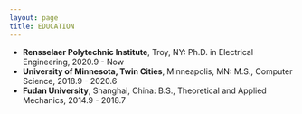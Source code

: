 ```yaml
---
layout: page
title: EDUCATION
---
```


- **Rensselaer Polytechnic Institute**, Troy, NY: Ph.D. in Electrical Engineering, 2020.9 - Now
- **University of Minnesota, Twin Cities**, Minneapolis, MN: M.S., Computer Science, 2018.9 - 2020.6
- **Fudan University**, Shanghai, China: B.S., Theoretical and Applied Mechanics, 2014.9 - 2018.7